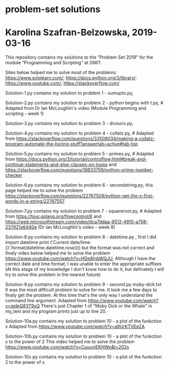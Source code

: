 # problem-set solutions
# Karolina Szafran-Belzowska, 2019-03-16

This repository contains my solutions to the "Problem Set 2019" for the module "Programming and Scripting" at GMIT.

Sites below helped me to solve most of the problems:
https://www.sololearn.com/;
https://docs.python.org/3/library/:
https://www.youtube.com/;
https://stackoverflow.com/


Solution-1.py contains my solution to problem 1 - sumupto.py,

Solution-2.py contains my solution to problem 2 - python begins with t.py, # Adapted from Dr Ian McLoughlin's video (Module Programming and scripting - week 1)

Solution-3.py contains my solution to problem 3 - divisors.py,

Solution-4.py contains my solution to problem 4 - collatz.py, # Adapted from https://stackoverflow.com/questions/33508034/making-a-collatz-program-automate-the-boring-stuff?answertab=active#tab-top

Solution-5.py contains my solution to problem 5 - primes.py, # Adapted from https://docs.python.org/3/tutorial/controlflow.html#break-and-continue-statements-and-else-clauses-on-loops and https://stackoverflow.com/questions/18833759/python-prime-number-checker

Solution-6.py contains my solution to problem 6 - secondstring.py, this page helped me to solve the problem https://stackoverflow.com/questions/22767509/python-get-the-x-first-words-in-a-string/22767557

Solution-7.py contains my solution to problem 7 - squareroot.py, # Adapted from https://tour.golang.org/flowcontrol/8 and https://web.microsoftstream.com/video/dca7ddaa-9512-4810-a758-237921e6440e (Dr Ian McLoughlin's video - week 8)

Solution-8.py contains my solution to problem 8 - datetime.py , first I did
import datetime
print ('Current date/time: {}'.format(datetime.datetime.now())) 
but the format was not correct and finaly video below helped me to solve the problem
https://www.youtube.com/watch?v=HDe8InbWQJU, 
Although I have the correct date and time format, I was unable to enter the appropriate suffixes (At this stage of my knowledge I don't know how to do it, but definately I will try to solve this problem in the nearest future)

Solution-9.py contains my solution to problem 9 - second.py  moby-dick.txt
It was the most difficult problem to solve for me. It took me a few days to finaly get the problem. At this time that's the only way I understand the command line argument. 
Adapted from https://www.youtube.com/watch?v=qjdeQ83T9sQ 
There's just Chapter 1 of "Moby Dick or the Whale" in my_text and my program prints just up to line 20.

Solution-10a.py contains my solution to problem 10 - a plot of the funkction x
Adapted from https://www.youtube.com/watch?v=a9UrKTVEeZA

Solution-10b.py contains my solution to problem 10 - a plot of the funkction x to the power of 2
This video helped me to solve the problem
https://www.youtube.com/watch?v=CuuvojEKHWo&t=202s

Solution-10c.py contains my solution to problem 10 - a plot of the funkction 2 to the power of x
